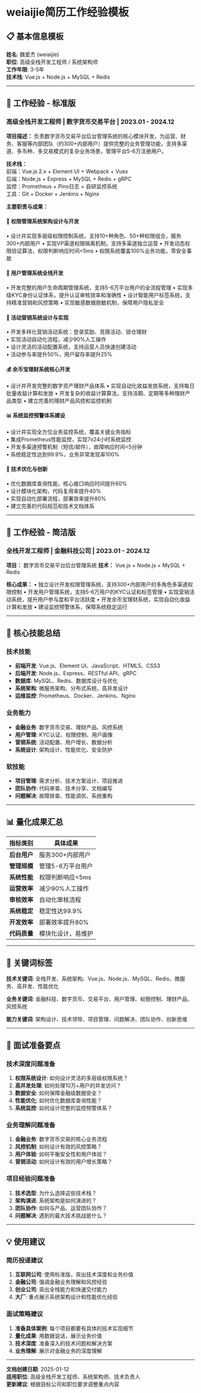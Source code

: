 # weiaijie简历工作经验模板

## 📋 基本信息模板

**姓名**: 魏爱杰 (weiaijie)  
**职位**: 高级全栈开发工程师 / 系统架构师  
**工作年限**: 3-5年  
**技术栈**: Vue.js + Node.js + MySQL + Redis  

---

## 💼 工作经验 - 标准版

### **高级全栈开发工程师 | 数字货币交易平台 | 2023.01 - 2024.12**

**项目描述：**
负责数字货币交易平台后台管理系统的核心模块开发，为运营、财务、客服等内部团队（约300+内部用户）提供完整的业务管理功能，支持多渠道、多币种、多交易模式的复杂业务场景，管理平台5-6万注册用户。

**技术栈：**  
前端：Vue.js 2.x + Element UI + Webpack + Vuex  
后端：Node.js + Express + MySQL + Redis + gRPC  
监控：Prometheus + Pino日志 + 自研监控系统  
工具：Git + Docker + Jenkins + Nginx  

**主要职责与成果：**

#### 🔐 权限管理系统架构设计与开发
• 设计并实现多层级权限控制系统，支持10+种角色、50+种权限组合，服务300+内部用户
• 实现VP渠道权限隔离机制，支持多渠道独立运营
• 开发动态权限验证算法，权限判断响应时间<5ms
• 权限系统覆盖100%业务功能，零安全事故

#### 👥 用户管理系统全栈开发
• 开发完整的用户生命周期管理系统，支持5-6万平台用户的全流程管理
• 实现多级KYC身份认证体系，提升认证审核效率和准确性
• 设计智能用户标签系统，支持精准营销和风控策略
• 实现敏感数据脱敏机制，保障用户隐私安全

#### 🎯 活动营销系统设计与实现
• 开发多样化营销活动系统：登录奖励、竞猜活动、锁仓理财  
• 实现活动自动化流程，减少90%人工操作  
• 设计灵活的活动配置系统，支持运营人员快速创建活动  
• 活动参与率提升50%，用户留存率提升25%  

#### 💰 余币宝理财系统核心开发
• 设计并开发完整的数字资产理财产品体系
• 实现自动化收益发放系统，支持每日批量收益计算和发放
• 开发复杂的收益计算算法，支持活期、定期等多种理财产品类型
• 建立完善的理财产品风控和监控机制

#### 📊 系统监控预警体系建设
• 设计并实现全方位业务监控系统，覆盖关键业务指标  
• 集成Prometheus性能监控，实现7x24小时系统监控  
• 开发多渠道预警机制（短信/邮件），故障响应时间<5分钟  
• 系统稳定性达到99.9%，业务异常发现率100%  

#### 🚀 技术优化与创新
• 优化数据库查询性能，核心接口响应时间提升60%  
• 设计模块化架构，代码复用率提升40%  
• 实现自动化部署流程，部署效率提升80%  
• 建立完善的代码规范和技术文档体系  

---

## 💼 工作经验 - 简洁版

### **全栈开发工程师 | 金融科技公司 | 2023.01 - 2024.12**

**项目：** 数字货币交易平台后台管理系统
**技术：** Vue.js + Node.js + MySQL + Redis

**核心成果：**
• 独立设计开发权限管理系统，支持300+内部用户的多角色多渠道权限控制
• 开发用户管理系统，支持5-6万用户的KYC认证和标签管理
• 实现营销活动系统，提升用户参与度和平台活跃度
• 开发余币宝理财系统，实现自动化收益计算和发放
• 建设监控预警体系，保障系统稳定运行

---

## 🎯 核心技能总结

### **技术技能**
- **前端开发**: Vue.js、Element UI、JavaScript、HTML5、CSS3
- **后端开发**: Node.js、Express、RESTful API、gRPC
- **数据库**: MySQL、Redis、数据库设计与优化
- **系统架构**: 微服务架构、分布式系统、高并发设计
- **运维监控**: Prometheus、Docker、Jenkins、Nginx

### **业务能力**
- **金融业务**: 数字货币交易、理财产品、风控系统
- **用户管理**: KYC认证、权限控制、用户画像
- **营销系统**: 活动配置、用户增长、数据分析
- **系统设计**: 架构设计、性能优化、安全防护

### **软技能**
- **项目管理**: 需求分析、技术方案设计、项目推进
- **团队协作**: 代码审查、技术分享、文档编写
- **问题解决**: 故障排查、性能调优、系统重构

---

## 📊 量化成果汇总

| 指标类别 | 具体成果 |
|---------|---------|
| **后台用户** | 服务300+内部用户 |
| **管理规模** | 管理5-6万平台用户 |
| **系统性能** | 权限判断响应<5ms |
| **运营效率** | 减少90%人工操作 |
| **审核效率** | 自动化审核流程 |
| **系统稳定** | 稳定性达99.9% |
| **开发效率** | 部署效率提升80% |
| **代码质量** | 模块化设计，易维护 |

---

## 🔑 关键词标签

**技术关键词**: 全栈开发、系统架构、Vue.js、Node.js、MySQL、Redis、微服务、高并发、性能优化

**业务关键词**: 金融科技、数字货币、交易平台、用户管理、权限控制、理财产品、风控系统

**能力关键词**: 架构设计、技术领导、项目管理、问题解决、团队协作、创新思维

---

## 📝 面试准备要点

### **技术深度问题准备**
1. **权限系统设计**: 如何设计灵活的多层级权限系统？
2. **高并发处理**: 如何处理10万+用户的并发访问？
3. **数据安全**: 如何保障金融级数据安全？
4. **性能优化**: 如何优化数据库查询性能？
5. **系统监控**: 如何设计完整的监控预警体系？

### **业务理解问题准备**
1. **金融业务**: 数字货币交易的核心业务流程
2. **风控机制**: 如何设计有效的风控策略？
3. **用户体验**: 如何平衡安全性和用户体验？
4. **营销活动**: 如何设计有效的用户增长策略？

### **项目经验问题准备**
1. **技术选型**: 为什么选择这些技术栈？
2. **架构演进**: 系统架构是如何演进的？
3. **团队协作**: 如何与产品、运营团队协作？
4. **问题解决**: 遇到的最大技术挑战是什么？

---

## 💡 使用建议

### **简历投递建议**
1. **互联网公司**: 使用标准版，突出技术深度和业务价值
2. **金融公司**: 强调金融业务理解和风控经验
3. **创业公司**: 突出全栈能力和快速交付能力
4. **大厂**: 重点展示系统架构设计和性能优化经验

### **面试策略建议**
1. **准备具体案例**: 每个项目都要有具体的技术实现细节
2. **量化成果**: 用数据说话，展示业务价值
3. **技术深度**: 准备深入的技术问题和解决方案
4. **业务理解**: 展示对金融业务的深度理解

---

**文档创建日期**: 2025-01-12  
**适用职位**: 高级全栈开发工程师、系统架构师、技术负责人  
**更新建议**: 根据目标公司和职位要求调整重点内容
